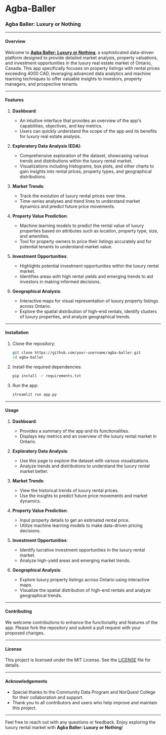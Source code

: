 # Agba-Baller
### Agba Baller: Luxury or Nothing

---

#### Overview

Welcome to [**Agba Baller: Luxury or Nothing**](https://agba-baller-luxury-listings.streamlit.app/), a sophisticated data-driven platform designed to provide detailed market analysis, property valuations, and investment opportunities in the luxury real estate market of Ontario, Canada. This app specifically focuses on property listings with rental prices exceeding 4000 CAD, leveraging advanced data analytics and machine learning techniques to offer valuable insights to investors, property managers, and prospective tenants.

---

#### Features

1. **Dashboard**: 
   - An intuitive interface that provides an overview of the app's capabilities, objectives, and key metrics.
   - Users can quickly understand the scope of the app and its benefits for luxury real estate analysis.

2. **Exploratory Data Analysis (EDA)**:
   - Comprehensive exploration of the dataset, showcasing various trends and distributions within the luxury rental market.
   - Visualizations including histograms, box plots, and other charts to gain insights into rental prices, property types, and geographical distributions.

3. **Market Trends**:
   - Track the evolution of luxury rental prices over time.
   - Time-series analyses and trend lines to understand market dynamics and predict future price movements.

4. **Property Value Prediction**:
   - Machine learning models to predict the rental value of luxury properties based on attributes such as location, property type, size, and amenities.
   - Tool for property owners to price their listings accurately and for potential tenants to understand market value.

5. **Investment Opportunities**:
   - Highlights potential investment opportunities within the luxury rental market.
   - Identifies areas with high rental yields and emerging trends to aid investors in making informed decisions.

6. **Geographical Analysis**:
   - Interactive maps for visual representation of luxury property listings across Ontario.
   - Explore the spatial distribution of high-end rentals, identify clusters of luxury properties, and analyze geographical trends.

---

#### Installation

1. Clone the repository:
   ```sh
   git clone https://github.com/your-username/agba-baller.git
   cd agba-baller
   ```

2. Install the required dependencies:
   ```sh
   pip install -r requirements.txt
   ```

3. Run the app:
   ```sh
   streamlit run app.py
   ```

---

#### Usage

1. **Dashboard**: 
   - Provides a summary of the app and its functionalities.
   - Displays key metrics and an overview of the luxury rental market in Ontario.

2. **Exploratory Data Analysis**:
   - Use this page to explore the dataset with various visualizations.
   - Analyze trends and distributions to understand the luxury rental market better.

3. **Market Trends**:
   - View the historical trends of luxury rental prices.
   - Use the insights to predict future price movements and market dynamics.

4. **Property Value Prediction**:
   - Input property details to get an estimated rental price.
   - Utilize machine learning models to make data-driven pricing decisions.

5. **Investment Opportunities**:
   - Identify lucrative investment opportunities in the luxury rental market.
   - Analyze high-yield areas and emerging market trends.

6. **Geographical Analysis**:
   - Explore luxury property listings across Ontario using interactive maps.
   - Visualize the spatial distribution of high-end rentals and analyze geographical trends.

---

#### Contributing

We welcome contributions to enhance the functionality and features of the app. Please fork the repository and submit a pull request with your proposed changes.

---

#### License

This project is licensed under the MIT License. See the [LICENSE](LICENSE) file for details.

---

#### Acknowledgements

- Special thanks to the Community Data Program and NorQuest College for their collaboration and support.
- Thank you to all contributors and users who help improve and maintain this project.

---

Feel free to reach out with any questions or feedback. Enjoy exploring the luxury rental market with **Agba Baller: Luxury or Nothing**!
